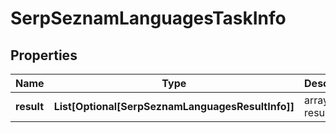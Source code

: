 # SerpSeznamLanguagesTaskInfo


## Properties

| Name | Type | Description | Notes |
|------------ | ------------- | ------------- | -------------|
**result** | **List[Optional[SerpSeznamLanguagesResultInfo]]** | array of results |[optional]|